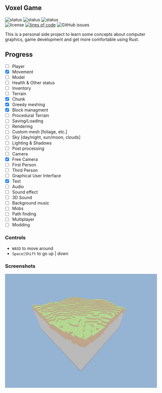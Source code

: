 ## Voxel Game
![status](https://img.shields.io/github/workflow/status/derezzedex/voxel_game/windows/rework)
![status](https://img.shields.io/github/workflow/status/derezzedex/voxel_game/linux/rework)
![status](https://img.shields.io/github/workflow/status/derezzedex/voxel_game/macos/rework)  
![license](https://img.shields.io/github/license/derezzedex/voxel_game)
[![lines of code](https://tokei.rs/b1/github/derezzedex/voxel_game)](https://github.com/derezzedex/voxel_game)
![GitHub issues](https://img.shields.io/github/issues/derezzedex/voxel_game)

This is a personal side project to learn some concepts about computer graphics, game development and get more comfortable using Rust.

## Progress
  - [ ] Player
   - [x] Movement
   - [ ] Model
   - [ ] Health & Other status
   - [ ] Inventory
  - [ ] Terrain
   - [x] Chunk
   - [x] Greedy meshing
   - [x] Block managment
   - [ ] Procedural Terrain
   - [ ] Saving/Loading
  - [ ] Rendering
   - [ ] Custom mesh [foliage, etc.]
   - [ ] Sky [day/night, sun/moon, clouds]
   - [ ] Lighting & Shadows
   - [ ] Post processing
  - [ ] Camera
   - [x] Free Camera
   - [ ] First Person
   - [ ] Third Person
  - [ ] Graphical User Interface
   - [x] Text
  - [ ] Audio
   - [ ] Sound effect
   - [ ] 3D Sound
   - [ ] Background music
  - [ ] Mobs
   - [ ] Path finding
  - [ ] Multiplayer
  - [ ] Modding

### Controls
  - `WASD`  to move around
  - `Space|Shift` to go up | down

### Screenshots
  ![screenshot](preview/preview-01.png)
